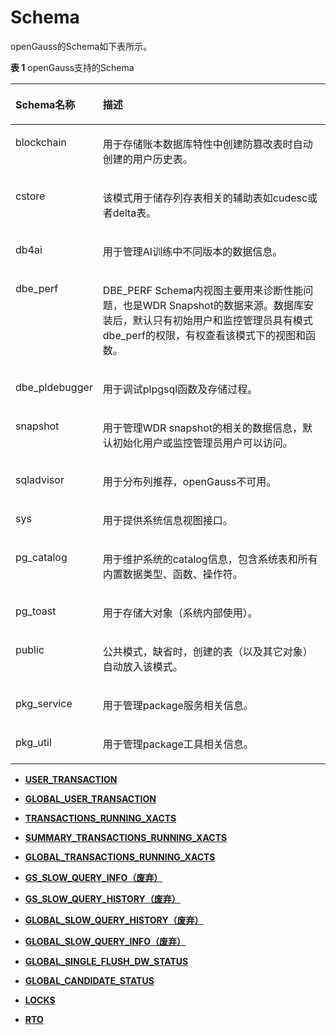 # Schema<a name="ZH-CN_TOPIC_0000001190922647"></a>

openGauss的Schema如下表所示。

**表 1**  openGauss支持的Schema

<a name="table167371825175015"></a>
<table><thead align="left"><tr id="row1737325195017"><th class="cellrowborder" valign="top" width="18.18%" id="mcps1.2.3.1.1"><p id="p2737152535018"><a name="p2737152535018"></a><a name="p2737152535018"></a>Schema名称</p>
</th>
<th class="cellrowborder" valign="top" width="81.82000000000001%" id="mcps1.2.3.1.2"><p id="p273712517502"><a name="p273712517502"></a><a name="p273712517502"></a>描述</p>
</th>
</tr>
</thead>
<tbody><tr id="row1493531110331"><td class="cellrowborder" valign="top" width="18.18%" headers="mcps1.2.3.1.1 "><p id="p12936211103312"><a name="p12936211103312"></a><a name="p12936211103312"></a>blockchain</p>
</td>
<td class="cellrowborder" valign="top" width="81.82000000000001%" headers="mcps1.2.3.1.2 "><p id="p1793613110339"><a name="p1793613110339"></a><a name="p1793613110339"></a>用于存储账本数据库特性中创建防篡改表时自动创建的用户历史表。</p>
</td>
</tr>
<tr id="row7455123271810"><td class="cellrowborder" valign="top" width="18.18%" headers="mcps1.2.3.1.1 "><p id="p154551632191814"><a name="p154551632191814"></a><a name="p154551632191814"></a>cstore</p>
</td>
<td class="cellrowborder" valign="top" width="81.82000000000001%" headers="mcps1.2.3.1.2 "><p id="p1945515322183"><a name="p1945515322183"></a><a name="p1945515322183"></a>该模式用于储存列存表相关的辅助表如cudesc或者delta表。</p>
</td>
</tr>
<tr id="row13737172519506"><td class="cellrowborder" valign="top" width="18.18%" headers="mcps1.2.3.1.1 "><p id="p117373252504"><a name="p117373252504"></a><a name="p117373252504"></a>db4ai</p>
</td>
<td class="cellrowborder" valign="top" width="81.82000000000001%" headers="mcps1.2.3.1.2 "><p id="p873719259507"><a name="p873719259507"></a><a name="p873719259507"></a>用于管理AI训练中不同版本的数据信息。</p>
</td>
</tr>
<tr id="row71079385504"><td class="cellrowborder" valign="top" width="18.18%" headers="mcps1.2.3.1.1 "><p id="p51071638195016"><a name="p51071638195016"></a><a name="p51071638195016"></a>dbe_perf</p>
</td>
<td class="cellrowborder" valign="top" width="81.82000000000001%" headers="mcps1.2.3.1.2 "><p id="p01071338155015"><a name="p01071338155015"></a><a name="p01071338155015"></a>DBE_PERF Schema内视图主要用来诊断性能问题，也是WDR Snapshot的数据来源。数据库安装后，默认只有初始用户和监控管理员具有模式dbe_perf的权限，有权查看该模式下的视图和函数。</p>
</td>
</tr>
<tr id="row121785110204"><td class="cellrowborder" valign="top" width="18.18%" headers="mcps1.2.3.1.1 "><p id="p10179171112017"><a name="p10179171112017"></a><a name="p10179171112017"></a>dbe_pldebugger</p>
</td>
<td class="cellrowborder" valign="top" width="81.82000000000001%" headers="mcps1.2.3.1.2 "><p id="p917920152013"><a name="p917920152013"></a><a name="p917920152013"></a>用于调试plpgsql函数及存储过程。</p>
</td>
</tr>
<tr id="row16974311111512"><td class="cellrowborder" valign="top" width="18.18%" headers="mcps1.2.3.1.1 "><p id="p20975141119154"><a name="p20975141119154"></a><a name="p20975141119154"></a>snapshot</p>
</td>
<td class="cellrowborder" valign="top" width="81.82000000000001%" headers="mcps1.2.3.1.2 "><p id="p4975131161516"><a name="p4975131161516"></a><a name="p4975131161516"></a>用于管理WDR snapshot的相关的数据信息，默认初始化用户或监控管理员用户可以访问。</p>
</td>
</tr>
<tr id="row14888175410588"><td class="cellrowborder" valign="top" width="18.18%" headers="mcps1.2.3.1.1 "><p id="p12888125417587"><a name="p12888125417587"></a><a name="p12888125417587"></a>sqladvisor</p>
</td>
<td class="cellrowborder" valign="top" width="81.82000000000001%" headers="mcps1.2.3.1.2 "><p id="p168881754115817"><a name="p168881754115817"></a><a name="p168881754115817"></a>用于分布列推荐，openGauss不可用。</p>
</td>
</tr>
<tr id="row18692185181917"><td class="cellrowborder" valign="top" width="18.18%" headers="mcps1.2.3.1.1 "><p id="p6693651191"><a name="p6693651191"></a><a name="p6693651191"></a>sys</p>
</td>
<td class="cellrowborder" valign="top" width="81.82000000000001%" headers="mcps1.2.3.1.2 "><p id="p1969315551917"><a name="p1969315551917"></a><a name="p1969315551917"></a>用于提供系统信息视图接口。</p>
</td>
</tr>
<tr id="row1352310259568"><td class="cellrowborder" valign="top" width="18.18%" headers="mcps1.2.3.1.1 "><p id="p85233259564"><a name="p85233259564"></a><a name="p85233259564"></a>pg_catalog</p>
</td>
<td class="cellrowborder" valign="top" width="81.82000000000001%" headers="mcps1.2.3.1.2 "><p id="p1852318258569"><a name="p1852318258569"></a><a name="p1852318258569"></a>用于维护系统的catalog信息，包含系统表和所有内置数据类型、函数、操作符。</p>
</td>
</tr>
<tr id="row11852338507"><td class="cellrowborder" valign="top" width="18.18%" headers="mcps1.2.3.1.1 "><p id="p15853438700"><a name="p15853438700"></a><a name="p15853438700"></a>pg_toast</p>
</td>
<td class="cellrowborder" valign="top" width="81.82000000000001%" headers="mcps1.2.3.1.2 "><p id="p18853138309"><a name="p18853138309"></a><a name="p18853138309"></a>用于存储大对象（系统内部使用）。</p>
</td>
</tr>
<tr id="row035912711315"><td class="cellrowborder" valign="top" width="18.18%" headers="mcps1.2.3.1.1 "><p id="p143601970314"><a name="p143601970314"></a><a name="p143601970314"></a>public</p>
</td>
<td class="cellrowborder" valign="top" width="81.82000000000001%" headers="mcps1.2.3.1.2 "><p id="p63601871233"><a name="p63601871233"></a><a name="p63601871233"></a>公共模式，缺省时，创建的表（以及其它对象）自动放入该模式。</p>
</td>
</tr>
<tr id="row1057751281014"><td class="cellrowborder" valign="top" width="18.18%" headers="mcps1.2.3.1.1 "><p id="p557718129103"><a name="p557718129103"></a><a name="p557718129103"></a>pkg_service</p>
</td>
<td class="cellrowborder" valign="top" width="81.82000000000001%" headers="mcps1.2.3.1.2 "><p id="p1257741271011"><a name="p1257741271011"></a><a name="p1257741271011"></a>用于管理package服务相关信息。</p>
</td>
</tr>
<tr id="row66775912104"><td class="cellrowborder" valign="top" width="18.18%" headers="mcps1.2.3.1.1 "><p id="p667145921018"><a name="p667145921018"></a><a name="p667145921018"></a>pkg_util</p>
</td>
<td class="cellrowborder" valign="top" width="81.82000000000001%" headers="mcps1.2.3.1.2 "><p id="p467155918100"><a name="p467155918100"></a><a name="p467155918100"></a>用于管理package工具相关信息。</p>
</td>
</tr>
</tbody>
</table>

-   **[USER\_TRANSACTION](USER_TRANSACTION.md)**  

-   **[GLOBAL\_USER\_TRANSACTION](GLOBAL_USER_TRANSACTION.md)**  

-   **[TRANSACTIONS\_RUNNING\_XACTS](TRANSACTIONS_RUNNING_XACTS.md)**  

-   **[SUMMARY\_TRANSACTIONS\_RUNNING\_XACTS](SUMMARY_TRANSACTIONS_RUNNING_XACTS.md)**  

-   **[GLOBAL\_TRANSACTIONS\_RUNNING\_XACTS](GLOBAL_TRANSACTIONS_RUNNING_XACTS.md)**  

-   **[GS\_SLOW\_QUERY\_INFO（废弃）](GS_SLOW_QUERY_INFO_废弃.md)**  

-   **[GS\_SLOW\_QUERY\_HISTORY（废弃）](GS_SLOW_QUERY_HISTORY_废弃.md)**  

-   **[GLOBAL\_SLOW\_QUERY\_HISTORY（废弃）](GLOBAL_SLOW_QUERY_HISTORY_废弃.md)**  

-   **[GLOBAL\_SLOW\_QUERY\_INFO（废弃）](GLOBAL_SLOW_QUERY_INFO_废弃.md)**  

-   **[GLOBAL\_SINGLE\_FLUSH\_DW\_STATUS](GLOBAL_SINGLE_FLUSH_DW_STATUS.md)**  

-   **[GLOBAL\_CANDIDATE\_STATUS](GLOBAL_CANDIDATE_STATUS.md)**  

-   **[LOCKS](LOCKS.md)**  

-   **[RTO](RTO.md)**  

